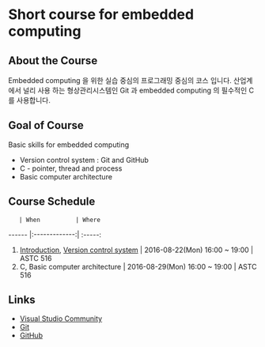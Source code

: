 # Short course for embedded computing

## About the Course ##
Embedded computing 을 위한 실습 중심의 프로그래밍 중심의 코스 입니다. 산업계에서 널리 사용 하는 형상관리시스템인 Git 과 embedded computing 의 필수적인 C 를 사용합니다.

##  Goal of Course ##
Basic skills for embedded computing
* Version control system : Git and GitHub
* C - pointer, thread and process
* Basic computer architecture

## Course Schedule
       | When          | Where  
------ |:-------------:| :-----:
1. [Introduction](slides/scec_1.pdf), [Version control system](slides/scec_2.pdf) | 2016-08-22(Mon) 16:00 ~ 19:00 | ASTC 516
2. C, Basic computer architecture   | 2016-08-29(Mon) 16:00 ~ 19:00  | ASTC 516 

## Links ##
* [Visual Studio Community](https://www.visualstudio.com/en-us/downloads/download-visual-studio-vs.aspx)
* [Git](https://git-scm.com/downloads)
* [GitHub](https://github.com/)
